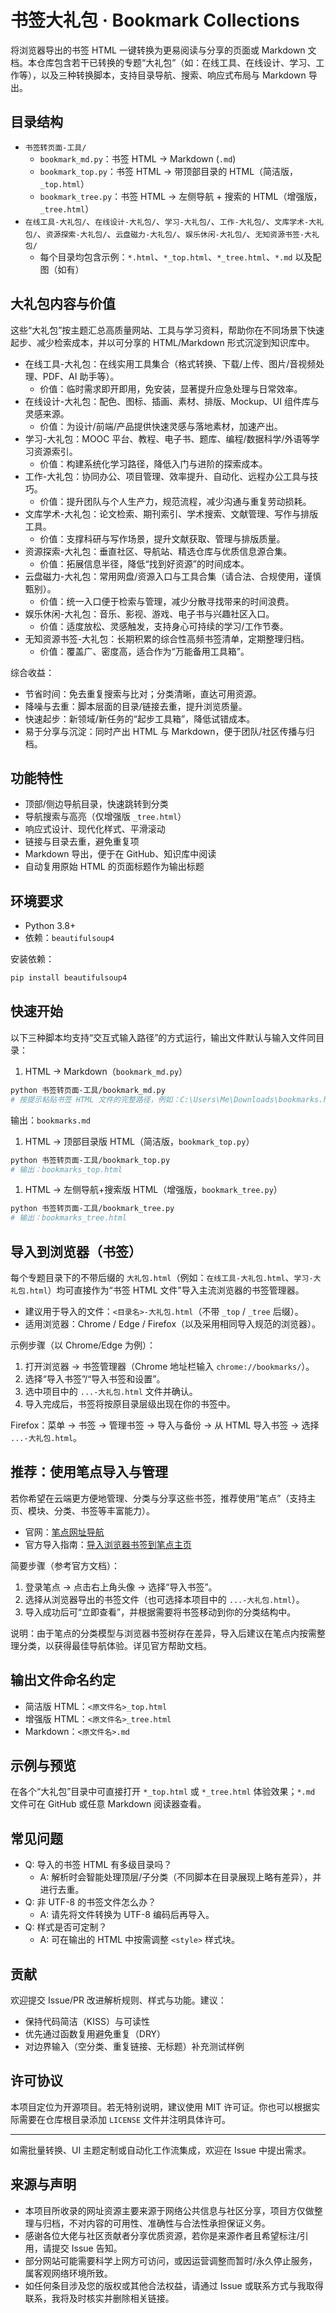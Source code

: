 # 书签大礼包 · Bookmark Collections

将浏览器导出的书签 HTML 一键转换为更易阅读与分享的页面或 Markdown 文档。本仓库包含若干已转换的专题“大礼包”（如：在线工具、在线设计、学习、工作等），以及三种转换脚本，支持目录导航、搜索、响应式布局与 Markdown 导出。

## 目录结构

- `书签转页面-工具/`
  - `bookmark_md.py`：书签 HTML → Markdown (`.md`)
  - `bookmark_top.py`：书签 HTML → 带顶部目录的 HTML（简洁版，`_top.html`）
  - `bookmark_tree.py`：书签 HTML → 左侧导航 + 搜索的 HTML（增强版，`_tree.html`）
- `在线工具-大礼包/`、`在线设计-大礼包/`、`学习-大礼包/`、`工作-大礼包/`、`文库学术-大礼包/`、`资源探索-大礼包/`、`云盘磁力-大礼包/`、`娱乐休闲-大礼包/`、`无知资源书签-大礼包/`
  - 每个目录均包含示例：`*.html`、`*_top.html`、`*_tree.html`、`*.md` 以及配图（如有）

## 大礼包内容与价值

这些“大礼包”按主题汇总高质量网站、工具与学习资料，帮助你在不同场景下快速起步、减少检索成本，并以可分享的 HTML/Markdown 形式沉淀到知识库中。

- 在线工具-大礼包：在线实用工具集合（格式转换、下载/上传、图片/音视频处理、PDF、AI 助手等）。
  - 价值：临时需求即开即用，免安装，显著提升应急处理与日常效率。
- 在线设计-大礼包：配色、图标、插画、素材、排版、Mockup、UI 组件库与灵感来源。
  - 价值：为设计/前端/产品提供快速灵感与落地素材，加速产出。
- 学习-大礼包：MOOC 平台、教程、电子书、题库、编程/数据科学/外语等学习资源索引。
  - 价值：构建系统化学习路径，降低入门与进阶的探索成本。
- 工作-大礼包：协同办公、项目管理、效率提升、自动化、远程办公工具与技巧。
  - 价值：提升团队与个人生产力，规范流程，减少沟通与重复劳动损耗。
- 文库学术-大礼包：论文检索、期刊索引、学术搜索、文献管理、写作与排版工具。
  - 价值：支撑科研与写作场景，提升文献获取、管理与排版质量。
- 资源探索-大礼包：垂直社区、导航站、精选仓库与优质信息源合集。
  - 价值：拓展信息半径，降低“找到好资源”的时间成本。
- 云盘磁力-大礼包：常用网盘/资源入口与工具合集（请合法、合规使用，谨慎甄别）。
  - 价值：统一入口便于检索与管理，减少分散寻找带来的时间浪费。
- 娱乐休闲-大礼包：音乐、影视、游戏、电子书与兴趣社区入口。
  - 价值：适度放松、灵感触发，支持身心可持续的学习/工作节奏。
- 无知资源书签-大礼包：长期积累的综合性高频书签清单，定期整理归档。
  - 价值：覆盖广、密度高，适合作为“万能备用工具箱”。

综合收益：

- 节省时间：免去重复搜索与比对；分类清晰，直达可用资源。
- 降噪与去重：脚本层面的目录/链接去重，提升浏览质量。
- 快速起步：新领域/新任务的“起步工具箱”，降低试错成本。
- 易于分享与沉淀：同时产出 HTML 与 Markdown，便于团队/社区传播与归档。

## 功能特性

- 顶部/侧边导航目录，快速跳转到分类
- 导航搜索与高亮（仅增强版 `_tree.html`）
- 响应式设计、现代化样式、平滑滚动
- 链接与目录去重，避免重复项
- Markdown 导出，便于在 GitHub、知识库中阅读
- 自动复用原始 HTML 的页面标题作为输出标题

## 环境要求

- Python 3.8+
- 依赖：`beautifulsoup4`

安装依赖：

```bash
pip install beautifulsoup4
```

## 快速开始

以下三种脚本均支持“交互式输入路径”的方式运行，输出文件默认与输入文件同目录：

1. HTML → Markdown（`bookmark_md.py`）

```bash
python 书签转页面-工具/bookmark_md.py
# 按提示粘贴书签 HTML 文件的完整路径，例如：C:\Users\Me\Downloads\bookmarks.html
```

输出：`bookmarks.md`

1. HTML → 顶部目录版 HTML（简洁版，`bookmark_top.py`）

```bash
python 书签转页面-工具/bookmark_top.py
# 输出：bookmarks_top.html
```

1. HTML → 左侧导航+搜索版 HTML（增强版，`bookmark_tree.py`）

```bash
python 书签转页面-工具/bookmark_tree.py
# 输出：bookmarks_tree.html
```

## 导入到浏览器（书签）

每个专题目录下的不带后缀的 `大礼包.html`（例如：`在线工具-大礼包.html`、`学习-大礼包.html`）均可直接作为“书签 HTML 文件”导入主流浏览器的书签管理器。

- 建议用于导入的文件：`<目录名>-大礼包.html`（不带 `_top` / `_tree` 后缀）。
- 适用浏览器：Chrome / Edge / Firefox（以及采用相同导入规范的浏览器）。

示例步骤（以 Chrome/Edge 为例）：

1. 打开浏览器 → 书签管理器（Chrome 地址栏输入 `chrome://bookmarks/`）。
1. 选择“导入书签”/“导入书签和设置”。
1. 选中项目中的 `...-大礼包.html` 文件并确认。
1. 导入完成后，书签将按原目录层级出现在你的书签中。

Firefox：菜单 → 书签 → 管理书签 → 导入与备份 → 从 HTML 导入书签 → 选择 `...-大礼包.html`。

## 推荐：使用笔点导入与管理

若你希望在云端更方便地管理、分类与分享这些书签，推荐使用“笔点”（支持主页、模块、分类、书签等丰富能力）。

- 官网：[笔点网址导航](https://www.bidianer.com/)
- 官方导入指南：[导入浏览器书签到笔点主页](https://www.bidianer.com/help/detail/55)

简要步骤（参考官方文档）：

1. 登录笔点 → 点击右上角头像 → 选择“导入书签”。
1. 选择从浏览器导出的书签文件（也可选择本项目中的 `...-大礼包.html`）。
1. 导入成功后可“立即查看”，并根据需要将书签移动到你的分类结构中。

说明：由于笔点的分类模型与浏览器书签树存在差异，导入后建议在笔点内按需整理分类，以获得最佳导航体验。详见官方帮助文档。

## 输出文件命名约定

- 简洁版 HTML：`<原文件名>_top.html`
- 增强版 HTML：`<原文件名>_tree.html`
- Markdown：`<原文件名>.md`

## 示例与预览

在各个“大礼包”目录中可直接打开 `*_top.html` 或 `*_tree.html` 体验效果；`*.md` 文件可在 GitHub 或任意 Markdown 阅读器查看。

## 常见问题

- Q: 导入的书签 HTML 有多级目录吗？
  - A: 解析时会智能处理顶层/子分类（不同脚本在目录展现上略有差异），并进行去重。
- Q: 非 UTF-8 的书签文件怎么办？
  - A: 请先将文件转换为 UTF-8 编码后再导入。
- Q: 样式是否可定制？
  - A: 可在输出的 HTML 中按需调整 `<style>` 样式块。

## 贡献

欢迎提交 Issue/PR 改进解析规则、样式与功能。建议：

- 保持代码简洁（KISS）与可读性
- 优先通过函数复用避免重复（DRY）
- 对边界输入（空分类、重复链接、无标题）补充测试样例

## 许可协议

本项目定位为开源项目。若无特别说明，建议使用 MIT 许可证。你也可以根据实际需要在仓库根目录添加 `LICENSE` 文件并注明具体许可。

---

如需批量转换、UI 主题定制或自动化工作流集成，欢迎在 Issue 中提出需求。

## 来源与声明

- 本项目所收录的网址资源主要来源于网络公共信息与社区分享，项目方仅做整理与归档，不对内容的可用性、准确性与合法性承担保证义务。
- 感谢各位大佬与社区贡献者分享优质资源，若你是来源作者且希望标注/引用，请提交 Issue 告知。
- 部分网站可能需要科学上网方可访问，或因运营调整而暂时/永久停止服务，属客观网络环境所致。
- 如任何条目涉及您的版权或其他合法权益，请通过 Issue 或联系方式与我取得联系，我将及时核实并删除相关链接。
